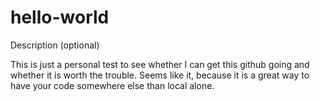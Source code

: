 # hello-world
Description (optional)

This is just a personal test to see whether I can get this github going and whether it is worth the trouble. Seems like it, because it
is a great way to have your code somewhere else than local alone.
